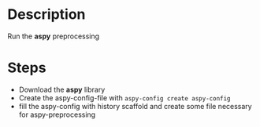 # Description

Run the **aspy** preprocessing

# Steps

- Download the **aspy** library
- Create the aspy-config-file with `aspy-config create aspy-config`
- fill the aspy-config with history scaffold and create some file necessary for aspy-preprocessing

